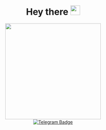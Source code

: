 <h1 align="center">
  Hey there
  <img src="https://media.giphy.com/media/hvRJCLFzcasrR4ia7z/giphy.gif" width="30px"/>
</h1>

<div id="header" align="center">
  <img src="https://media.giphy.com/media/11p1apCPqM7WEw/giphy.gif" width="300"/>
</div>

<div id="badges" align="center">
  <a href="https://t.me/EryginDenis">
  <img src="https://img.shields.io/badge/Telegram-blue?logo=telegram&logoColor=white&style=for-the-badge" alt="Telegram Badge"/>
</div>
  
<div id="header" align="center">
<img src="https://komarev.com/ghpvc/?username=DenisErygin&style=flat-square&color=blue" alt=""/>
  
